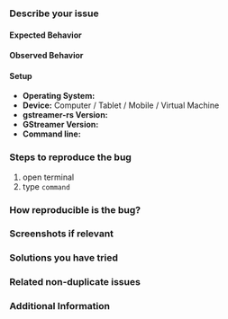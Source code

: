 ### Describe your issue
<!-- a clear and concise summary of the bug. -->
<!-- For any GStreamer usage question, please contact the community using the #gstreamer channel on IRC https://www.oftc.net/ or the mailing list on https://gstreamer.freedesktop.org/lists/ -->

#### Expected Behavior
<!-- What did you expect to happen -->

#### Observed Behavior
<!-- What actually happened -->

#### Setup
- **Operating System:**
- **Device:** Computer / Tablet / Mobile / Virtual Machine <!-- Delete as appropriate !-->
- **gstreamer-rs Version:**
- **GStreamer Version:**
- **Command line:**

### Steps to reproduce the bug
<!-- please fill in exact steps which reproduce the bug on your system, for example: -->
1. open terminal
2. type `command`

### How reproducible is the bug?
<!-- The reproducibility of the bug is Always/Intermittent/Only once after doing a very specific set of steps-->

### Screenshots if relevant

### Solutions you have tried

### Related non-duplicate issues

### Additional Information
<!-- Any other information such as logs. Make use of <details> for long output -->
